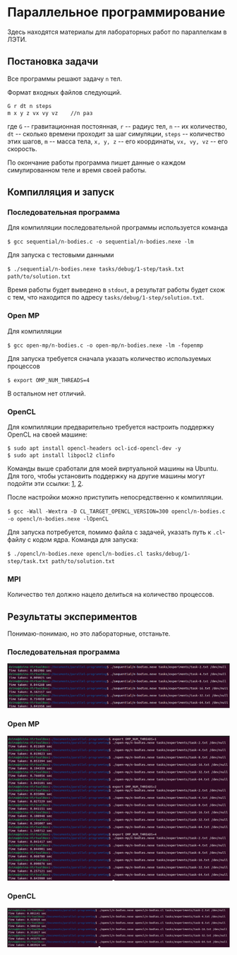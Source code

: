 # Параллельное программирование

Здесь находятся материалы для лабораторных работ по параллелкам в ЛЭТИ.

## Постановка задачи

Все программы решают задачу `n` тел.

Формат входных файлов следующий.

```
G r dt n steps
m x y z vx vy vz	//n раз
```

где `G` -- гравитационная постоянная, `r` -- радиус тел, `n` -- их количество, `dt` -- сколько времени проходит за шаг симуляции, `steps` -- количество этих шагов, `m` -- масса тела, `x, y, z` -- его координаты, `vx, vy, vz` -- его скорость.

По окончание работы программа пишет данные о каждом симулированном теле и время своей работы.

## Компилляция и запуск

### Последовательная программа

Для компилляции последовательной программы используется команда

`$ gcc sequential/n-bodies.c -o sequential/n-bodies.nexe -lm`

Для запуска с тестовыми данными

`$ ./sequential/n-bodies.nexe tasks/debug/1-step/task.txt path/to/solution.txt`

Время работы будет выведено в `stdout`, а результат работы будет схож с тем, что находится по адресу `tasks/debug/1-step/solution.txt`.

### Open MP

Для компилляции

`$ gcc open-mp/n-bodies.c -o open-mp/n-bodies.nexe -lm -fopenmp`

Для запуска требуется сначала указать количество используемых процессов

`$ export OMP_NUM_THREADS=4`

В остальном нет отличий.

### OpenCL

Для компилляции предварительно требуется настроить поддержку OpenCL на своей машине:

```
$ sudo apt install opencl-headers ocl-icd-opencl-dev -y
$ sudo apt install libpocl2 clinfo
```

Команды выше сработали для моей виртуальной машины на Ubuntu. Для того, чтобы установить поддержку на другие машины могут подойти эти ссылки: [1](https://forums.linuxmint.com/viewtopic.php?t=362544), [2](https://github.com/KhronosGroup/OpenCL-Guide/blob/main/chapters/getting_started_linux.md).

После настройки можно приступить непосредственно к компилляции.

`$ gcc -Wall -Wextra -D CL_TARGET_OPENCL_VERSION=300 opencl/n-bodies.c -o opencl/n-bodies.nexe -lOpenCL`

Для запуска потребуется, помимо файла с задачей, указать путь к `.cl`-файлу с кодом ядра. Команда для запуска:

`$ ./opencl/n-bodies.nexe opencl/n-bodies.cl tasks/debug/1-step/task.txt path/to/solution.txt`

### MPI

Количество тел должно нацело делиться на количество процессов.

## Результаты экспериментов

Понимаю-понимаю, но это лабораторные, отстаньте.

### Последовательная программа

![sequential](res/sequential.png)

### Open MP

![open-mp](res/open-mp.png)

### OpenCL

![opencl](res/opencl.png)